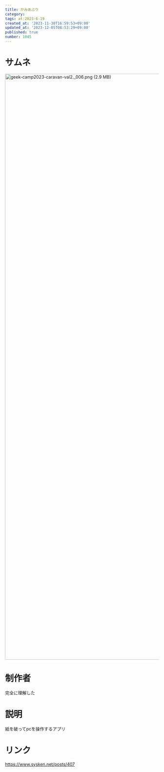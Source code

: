 ```yaml
---
title: かみあぷり
category:
tags: at:2023-6-19
created_at: '2023-11-30T16:59:53+09:00'
updated_at: '2023-12-05T08:53:29+09:00'
published: true
number: 1045
---
```


# サムネ
<img width="1920" alt="geek-camp2023-caravan-val2._006.png (2.9 MB)" src="/img/markdown/1045/c0920ce2-31b6-400f-a22a-f18c5b449678.png">

# 制作者
完全に理解した

# 説明
紙を破ってpcを操作するアプリ

# リンク
https://www.sysken.net/posts/407

